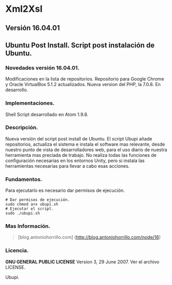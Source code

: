 # Xml2Xsl
## Versión 16.04.01
## Ubuntu Post Install. Script post instalación de Ubuntu.

### Novedades versión 16.04.01.

Modificaciones en la lista de repositorios.
Repositorio para Google Chrome y Oracle VirtualBox 5.1.2 actualizados.
Nueva version del PHP, la 7.0.8.
En desarrollo.

### Implementaciones.

Shell Script desarrollado en Atom 1.9.8.

### Descripción.

Nueva versión del script post install de Ubuntu. El script Ubupi añade repositorios, actualiza el sistema e instala el software mas relevante, desde nuestro punto de vista de desarrolladores web, para el uso diario de nuestra herramienta mas preciada de trabajo. No realiza todas las funciones de configuración necesarias en los entornos Unity, pero si instala las herramientas necesarias para llevar a cabo esas acciones.

### Fundamentos.

Para ejecutarlo es necesario dar permisos de ejecución.

```
# Dar permisos de ejecución.
sudo chmod a+x ubupi.sh
# Ejecutar el script.
sudo ./ubupi.sh
```

### Mas Información.


> [blog.antoniohorrillo.com] (http://blog.antoniohorrillo.com/node/16)

### Licencia.

**GNU GENERAL PUBLIC LICENSE** Version 3, 29 June 2007. Ver el archivo LICENSE.

Ubupi.

